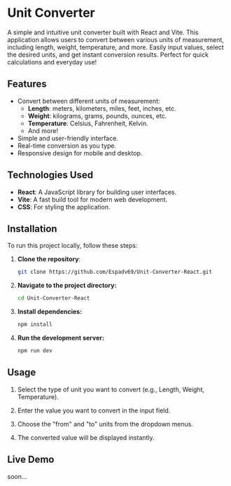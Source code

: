 # Unit Converter

A simple and intuitive unit converter built with React and Vite. This application allows users to convert between various units of measurement, including length, weight, temperature, and more. Easily input values, select the desired units, and get instant conversion results. Perfect for quick calculations and everyday use!
<!-- ![Unit Converter Screenshot](./screenshot.png) -->

## Features

- Convert between different units of measurement:
  - **Length**: meters, kilometers, miles, feet, inches, etc.
  - **Weight**: kilograms, grams, pounds, ounces, etc.
  - **Temperature**: Celsius, Fahrenheit, Kelvin.
  - And more!
- Simple and user-friendly interface.
- Real-time conversion as you type.
- Responsive design for mobile and desktop.

## Technologies Used

- **React**: A JavaScript library for building user interfaces.
- **Vite**: A fast build tool for modern web development.
- **CSS**: For styling the application.

## Installation

To run this project locally, follow these steps:

1. **Clone the repository**:
   ```bash
   git clone https://github.com/Espadv69/Unit-Converter-React.git
   ```

2. **Navigate to the project directory:**
      ```bash
     cd Unit-Converter-React
     ```

3. **Install dependencies:**
     ```bash
     npm install
     ```

4. **Run the development server:**
     ```bash
     npm run dev
     ```

## Usage

1. Select the type of unit you want to convert (e.g., Length, Weight, Temperature).

2. Enter the value you want to convert in the input field.

3. Choose the "from" and "to" units from the dropdown menus.

4. The converted value will be displayed instantly.

## Live Demo

soon...
